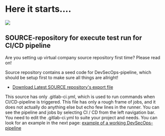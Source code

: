# Here it starts....

![](https://cdn.pixabay.com/photo/2017/02/25/02/49/rail-2096825_960_720.jpg)


## SOURCE-repository for execute test run for CI/CD pipeline

Are you setting up virtual company source repository first time? Please read on!

Source repository contains a seed code for DevSecOps-pipeline, which should be setup first to make sure all things are allright!

* [Download Latest SOURCE repository's export file](https://www.dropbox.com/s/ewxygsjaphhkgw9/open-project-framework_opf-source_export.tar.gz?dl=1)

This source has only .gitlab-ci.yml, which is used to run commands when CI/CD-pipeline is triggered. This file has only a rough frame of jobs, and it does not actually do anything else but echo few lines in the runner. You can see the pipeline and jobs by selecting CI / CD from the left navigation bar. You need to edit the .gitlab-ci.yml to suite your project and needs. You can look for an example in the next page: [example of a working DevSecOps-pipeline](example-of-a-devsecops-pipeline.md)
